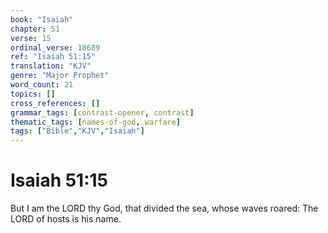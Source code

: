```yaml
---
book: "Isaiah"
chapter: 51
verse: 15
ordinal_verse: 18689
ref: "Isaiah 51:15"
translation: "KJV"
genre: "Major Prophet"
word_count: 21
topics: []
cross_references: []
grammar_tags: [contrast-opener, contrast]
thematic_tags: [names-of-god, warfare]
tags: ["Bible","KJV","Isaiah"]
---
```


# Isaiah 51:15

But I am the LORD thy God, that divided the sea, whose waves roared: The LORD of hosts is his name.
